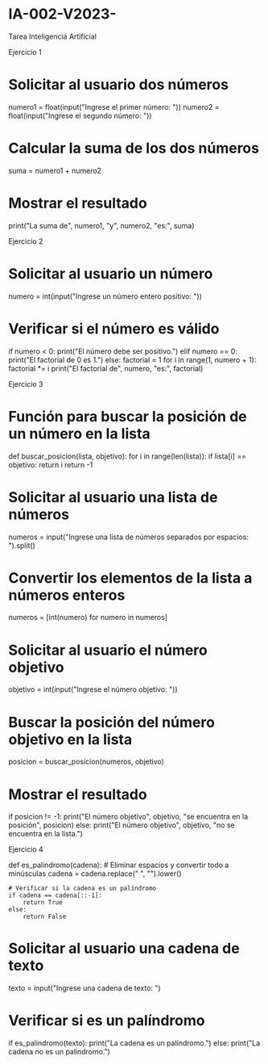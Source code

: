 # IA-002-V2023-
Tarea Inteligencia Artificial 

Ejercicio 1

# Solicitar al usuario dos números
numero1 = float(input("Ingrese el primer número: "))
numero2 = float(input("Ingrese el segundo número: "))

# Calcular la suma de los dos números
suma = numero1 + numero2

# Mostrar el resultado
print("La suma de", numero1, "y", numero2, "es:", suma)

Ejercicio 2 

# Solicitar al usuario un número
numero = int(input("Ingrese un número entero positivo: "))

# Verificar si el número es válido
if numero < 0:
    print("El número debe ser positivo.")
elif numero == 0:
    print("El factorial de 0 es 1.")
else:
    factorial = 1
    for i in range(1, numero + 1):
        factorial *= i
    print("El factorial de", numero, "es:", factorial)

Ejercicio 3

# Función para buscar la posición de un número en la lista
def buscar_posicion(lista, objetivo):
    for i in range(len(lista)):
        if lista[i] == objetivo:
            return i
    return -1

# Solicitar al usuario una lista de números
numeros = input("Ingrese una lista de números separados por espacios: ").split()

# Convertir los elementos de la lista a números enteros
numeros = [int(numero) for numero in numeros]

# Solicitar al usuario el número objetivo
objetivo = int(input("Ingrese el número objetivo: "))

# Buscar la posición del número objetivo en la lista
posicion = buscar_posicion(numeros, objetivo)

# Mostrar el resultado
if posicion != -1:
    print("El número objetivo", objetivo, "se encuentra en la posición", posicion)
else:
    print("El número objetivo", objetivo, "no se encuentra en la lista.")

Ejercicio 4

def es_palindromo(cadena):
    # Eliminar espacios y convertir todo a minúsculas
    cadena = cadena.replace(" ", "").lower()

    # Verificar si la cadena es un palíndromo
    if cadena == cadena[::-1]:
        return True
    else:
        return False

# Solicitar al usuario una cadena de texto
texto = input("Ingrese una cadena de texto: ")

# Verificar si es un palíndromo
if es_palindromo(texto):
    print("La cadena es un palíndromo.")
else:
    print("La cadena no es un palíndromo.")
